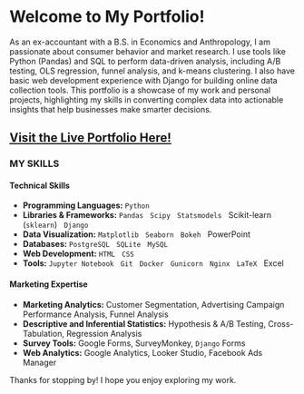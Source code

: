 # Welcome to My Portfolio!

As an ex-accountant with a B.S. in Economics and Anthropology, I am passionate about consumer behavior and market research. I use tools like Python (Pandas) and SQL to perform data-driven analysis, including A/B testing, OLS regression, funnel analysis, and k-means clustering. I also have basic web development experience with Django for building online data collection tools. This portfolio is a showcase of my work and personal projects, highlighting my skills in converting complex data into actionable insights that help businesses make smarter decisions.

## [Visit the Live Portfolio Here!](https://najalhaj.github.io/portfolio/)<br>

### MY SKILLS

#### Technical Skills

* **Programming Languages:** `Python`<br>
* **Libraries & Frameworks:** `Pandas` &nbsp;  `Scipy` &nbsp;  `Statsmodels` &nbsp; Scikit-learn (`sklearn`) &nbsp; `Django`<br>
* **Data Visualization:** `Matplotlib` &nbsp;  `Seaborn` &nbsp;  `Bokeh` &nbsp; PowerPoint<br>
* **Databases:** `PostgreSQL` &nbsp; `SQLite` &nbsp; `MySQL`<br>
* **Web Development:** `HTML` &nbsp; `CSS`<br>
* **Tools:**  `Jupyter Notebook` &nbsp; `Git` &nbsp; `Docker` &nbsp; `Gunicorn` &nbsp; `Nginx` &nbsp; `LaTeX` &nbsp; Excel<br>

#### Marketing Expertise

* **Marketing Analytics:** Customer Segmentation, Advertising Campaign Performance Analysis, Funnel Analysis<br>
* **Descriptive and Inferential Statistics:** Hypothesis & A/B Testing, Cross-Tabulation, Regression Analysis<br>
* **Survey Tools:** Google Forms, SurveyMonkey, `Django` Forms<br>
* **Web Analytics:** Google Analytics,  Looker Studio, Facebook Ads Manager<br>

Thanks for stopping by! I hope you enjoy exploring my work.
